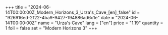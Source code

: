 +++
title = "2024-06-14T00:00:00Z_Modern_Horizons_3_Urza's_Cave_[en]_false"
id = "926916ed-2f22-4ba9-9427-194886ad6c1e"
date = "2024-06-14T00:00:00Z"
name = "Urza's Cave"
lang = ["en"]
price = "1.19"
quantity = 1
foil = false
set = "Modern Horizons 3"
+++
